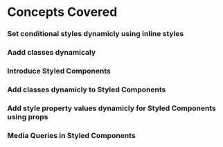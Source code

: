# Concepts Covered

### Set conditional styles dynamicly using inline styles

### Aadd classes dynamicaly

### Introduce Styled Components

### Add classes dynamicly to Styled Components

### Add style property values dynamicly for Styled Components using props

### Media Queries in Styled Components